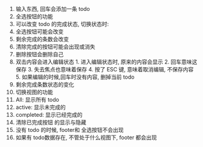 1. 输入东西, 回车会添加一条 todo
2. 全选按钮的功能
3. 可以改变 todo 的完成状态, 切换状态时:
  1. 全选按钮可能会改变
  2. 剩余完成的条数会改变
  3. 清除完成的按钮可能会出现或消失
  4. 删除按钮会删除自己
  5. 双击内容会进入编辑状态
    1. 进入编辑状态时, 原来的内容会显示
    2. 回车意味这保存
    3. 失去焦点也意味着保存
    4. 按了 ESC 键, 意味着取消编辑, 不保存内容
    5. 如果编辑的时候,回车时没有内容, 删掉当前 todo
4. 剩余完成条数状态的变化
5. 切换视图的功能
  1. All: 显示所有 todo
  2. active: 显示未完成的
  3. completed: 显示已经完成的
6. 清除已完成按钮 的显示与隐藏
7. 没有 todo 的时候, footer和 全选按钮不会出现
8. 如果有 todo数据存在, 不管处于什么视图下, footer 都会出现
